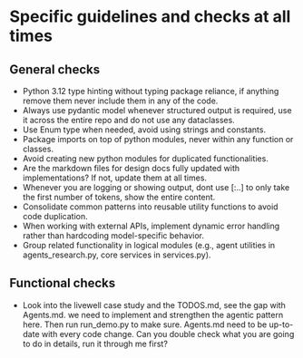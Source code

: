 # Specific guidelines and checks at all times

## General checks
- Python 3.12 type hinting without typing package reliance, if anything remove them never include them in any of the code.
- Always use pydantic model whenever structured output is required, use it across the entire repo and do not use any dataclasses.
- Use Enum type when needed, avoid using strings and constants.
- Package imports on top of python modules, never within any function or classes.
- Avoid creating new python modules for duplicated functionalities.
- Are the markdown files for design docs fully updated with implementations? If not, update them at all times.
- Whenever you are logging or showing output, dont use [:..] to only take the first number of tokens, show the entire content.
- Consolidate common patterns into reusable utility functions to avoid code duplication.
- When working with external APIs, implement dynamic error handling rather than hardcoding model-specific behavior.
- Group related functionality in logical modules (e.g., agent utilities in agents_research.py, core services in services.py).

## Functional checks
- Look into the livewell case study and the TODOS.md, see the gap with Agents.md. we need to implement and strengthen the agentic pattern here. Then run run_demo.py to make sure. Agents.md need to be up-to-date with every code change. Can you double check what you are going to do in details, run it through me first?
